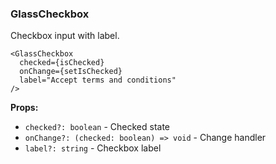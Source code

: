 ### GlassCheckbox

Checkbox input with label.

```tsx
<GlassCheckbox
  checked={isChecked}
  onChange={setIsChecked}
  label="Accept terms and conditions"
/>
```

**Props:**
- `checked?: boolean` - Checked state
- `onChange?: (checked: boolean) => void` - Change handler
- `label?: string` - Checkbox label
